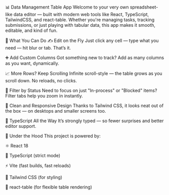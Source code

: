 📊 Data Management Table App
Welcome to your very own spreadsheet-like data editor — built with modern web tools like React, TypeScript, TailwindCSS, and react-table. Whether you're managing tasks, tracking submissions, or just playing with tabular data, this app makes it smooth, editable, and kind of fun.

🚀 What You Can Do
✍️ Edit on the Fly
Just click any cell — type what you need — hit blur or tab. That’s it.

➕ Add Custom Columns
Got something new to track? Add as many columns as you want, dynamically.

📈 More Rows? Keep Scrolling
Infinite scroll-style — the table grows as you scroll down. No reloads, no clicks.

🎯 Filter by Status
Need to focus on just "In-process" or "Blocked" items? Filter tabs help you zoom in instantly.

💅 Clean and Responsive Design
Thanks to Tailwind CSS, it looks neat out of the box — on desktops and smaller screens too.

🧠 TypeScript All the Way
It’s strongly typed — so fewer surprises and better editor support.

🧱 Under the Hood
This project is powered by:

⚛️ React 18

📘 TypeScript (strict mode)

⚡ Vite (fast builds, fast reloads)

💨 Tailwind CSS (for styling)

🧩 react-table (for flexible table rendering)

